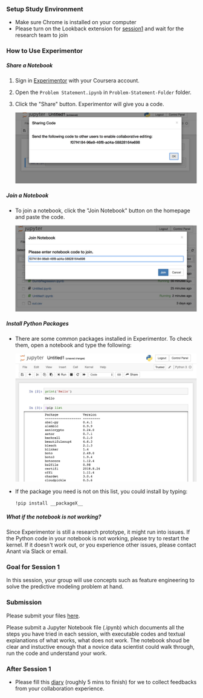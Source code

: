 ### Setup Study Environment

- Make sure Chrome is installed on your computer
- Please turn on the Lookback extension for [session1](https://participate.lookback.io/wFEBKK?live) and wait for the research team to join

### How to Use Experimentor


##### Share a Notebook
1. Sign in [Experimentor](https://experimentorx.mentoracademy.org) with your Coursera account.

2. Open the `Problem Statement.ipynb` in `Problem-Statement-Folder` folder.

3. Click the "Share" button. Experimentor will give you a code.

    ![](assets/code.jpg)

##### Join a Notebook

- To join a notebook, click the "Join Notebook" button on the homepage and paste the code.

    ![](assets/join.jpg)

##### Install Python Packages

- There are some common packages installed in Experimentor. To check them, open a notebook and type the following:

    ![](assets/list.jpg)

- If the package you need is not on this list, you could install by typing:

    ```
    !pip install __packageX__
    ```

##### What if the notebook is not working?

Since Experimentor is still a research prototype, it might run into issues. If the Python code in your notebook is not working, please try to restart the kernel. If it doesn't work out, or you experience other issues, please contact Anant via Slack or email.


### Goal for Session 1

In this session, your group will use concepts such as feature engineering to solve the predictive modeling problem at hand.

### Submission

Please submit your files [here](https://goo.gl/forms/GEkrwYZK6rJdHJvG3).

Please submit a Jupyter Notebook file (.ipynb) which documents all the steps you have tried in each session, with executable codes and textual explanations of what works, what does not work. The notebook shoud be clear and instuctive enough that a novice data scientist could walk through, run the code and understand your work.


### After Session 1

- Please fill this [diary](https://umich.qualtrics.com/jfe/form/SV_3aPb6f7nmjBweeF) (roughly 5 mins to finish) for we to collect feedbacks from your collaboration experience.
